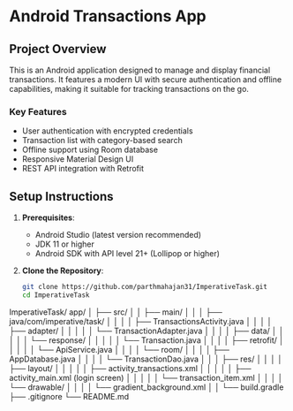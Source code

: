 # Android Transactions App

## Project Overview

This is an Android application designed to manage and display financial transactions. It features a
modern UI with secure authentication and offline capabilities, making it suitable for tracking
transactions on the go.

### Key Features

- User authentication with encrypted credentials
- Transaction list with category-based search
- Offline support using Room database
- Responsive Material Design UI
- REST API integration with Retrofit

## Setup Instructions

1. **Prerequisites**:
    - Android Studio (latest version recommended)
    - JDK 11 or higher
    - Android SDK with API level 21+ (Lollipop or higher)

2. **Clone the Repository**:
   ```bash
   git clone https://github.com/parthmahajan31/ImperativeTask.git
   cd ImperativeTask

ImperativeTask/
app/
│ ├── src/
│ │ ├── main/
│ │ │ ├── java/com/imperative/task/
│ │ │ │ ├── TransactionsActivity.java
│ │ │ │ ├── adapter/
│ │ │ │ │ └── TransactionAdapter.java
│ │ │ │ ├── data/
│ │ │ │ │ └── response/
│ │ │ │ │ └── Transaction.java
│ │ │ │ ├── retrofit/
│ │ │ │ │ └── ApiService.java
│ │ │ │ └── room/
│ │ │ │ ├── AppDatabase.java
│ │ │ │ └── TransactionDao.java
│ │ │ ├── res/
│ │ │ │ ├── layout/
│ │ │ │ │ ├── activity_transactions.xml
│ │ │ │ │ ├── activity_main.xml (login screen)
│ │ │ │ │ └── transaction_item.xml
│ │ │ │ └── drawable/
│ │ │ │ └── gradient_background.xml
│ │ └── build.gradle
├── .gitignore
└── README.md